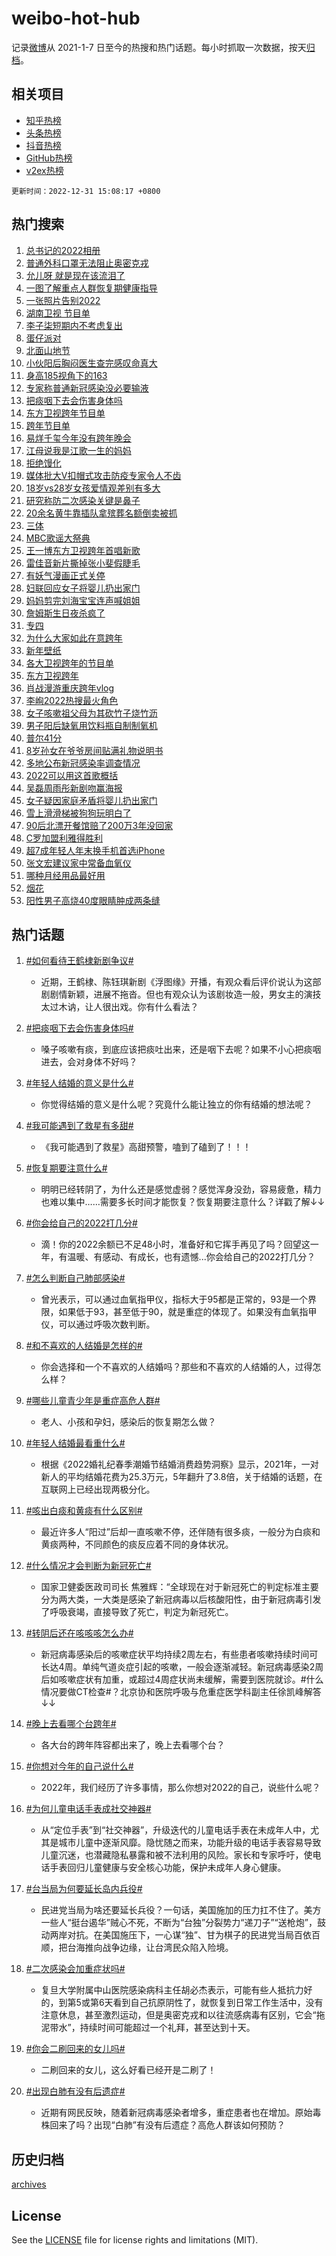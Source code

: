 # weibo-hot-hub

记录[微博](https://www.weibo.com)从 2021-1-7 日至今的热搜和热门话题。每小时抓取一次数据，按天[归档](archives)。

## 相关项目

- [知乎热榜](https://github.com/lonnyzhang423/zhihu-hot-hub)
- [头条热榜](https://github.com/lonnyzhang423/toutiao-hot-hub)
- [抖音热榜](https://github.com/lonnyzhang423/douyin-hot-hub)
- [GitHub热榜](https://github.com/lonnyzhang423/github-hot-hub)
- [v2ex热榜](https://github.com/lonnyzhang423/v2ex-hot-hub)


`更新时间：2022-12-31 15:08:17 +0800`

## 热门搜索

1. [总书记的2022相册](https://m.weibo.cn/search?containerid=100103type%3D1%26t%3D10%26q%3D%23%E6%80%BB%E4%B9%A6%E8%AE%B0%E7%9A%842022%E7%9B%B8%E5%86%8C%23&stream_entry_id=51&isnewpage=1&extparam=seat%3D1%26pos%3D0%26cate%3D10103%26filter_type%3Drealtimehot%26dgr%3D0%26c_type%3D51%26display_time%3D1672470496%26pre_seqid%3D167247049621302407304&luicode=10000011&lfid=106003type%253D25%2526t%253D3%2526disable_hot%253D1%2526filter_type%253Drealtimehot)
1. [普通外科口罩无法阻止奥密克戎](https://m.weibo.cn/search?containerid=100103type%3D1%26t%3D10%26q%3D%23%E6%99%AE%E9%80%9A%E5%A4%96%E7%A7%91%E5%8F%A3%E7%BD%A9%E6%97%A0%E6%B3%95%E9%98%BB%E6%AD%A2%E5%A5%A5%E5%AF%86%E5%85%8B%E6%88%8E%23&stream_entry_id=31&isnewpage=1&extparam=seat%3D1%26lcate%3D5001%26pos%3D0%26cate%3D5001%26dgr%3D0%26flag%3D2%26q%3D%2523%25E6%2599%25AE%25E9%2580%259A%25E5%25A4%2596%25E7%25A7%2591%25E5%258F%25A3%25E7%25BD%25A9%25E6%2597%25A0%25E6%25B3%2595%25E9%2598%25BB%25E6%25AD%25A2%25E5%25A5%25A5%25E5%25AF%2586%25E5%2585%258B%25E6%2588%258E%2523%26stream_entry_id%3D31%26filter_type%3Drealtimehot%26band_rank%3D1%26realpos%3D1%26c_type%3D31%26display_time%3D1672470496%26pre_seqid%3D167247049621302407304&luicode=10000011&lfid=106003type%253D25%2526t%253D3%2526disable_hot%253D1%2526filter_type%253Drealtimehot)
1. [允儿呀 就是现在该流泪了](https://m.weibo.cn/search?containerid=100103type%3D1%26t%3D10%26q%3D%E5%85%81%E5%84%BF%E5%91%80+%E5%B0%B1%E6%98%AF%E7%8E%B0%E5%9C%A8%E8%AF%A5%E6%B5%81%E6%B3%AA%E4%BA%86&stream_entry_id=31&isnewpage=1&extparam=seat%3D1%26lcate%3D5001%26pos%3D1%26cate%3D5001%26dgr%3D0%26flag%3D2%26q%3D%25E5%2585%2581%25E5%2584%25BF%25E5%2591%2580%2520%25E5%25B0%25B1%25E6%2598%25AF%25E7%258E%25B0%25E5%259C%25A8%25E8%25AF%25A5%25E6%25B5%2581%25E6%25B3%25AA%25E4%25BA%2586%26stream_entry_id%3D31%26filter_type%3Drealtimehot%26band_rank%3D2%26realpos%3D2%26c_type%3D31%26display_time%3D1672470496%26pre_seqid%3D167247049621302407304&luicode=10000011&lfid=106003type%253D25%2526t%253D3%2526disable_hot%253D1%2526filter_type%253Drealtimehot)
1. [一图了解重点人群恢复期健康指导](https://m.weibo.cn/search?containerid=100103type%3D1%26t%3D10%26q%3D%23%E4%B8%80%E5%9B%BE%E4%BA%86%E8%A7%A3%E9%87%8D%E7%82%B9%E4%BA%BA%E7%BE%A4%E6%81%A2%E5%A4%8D%E6%9C%9F%E5%81%A5%E5%BA%B7%E6%8C%87%E5%AF%BC%23&stream_entry_id=31&isnewpage=1&extparam=seat%3D1%26lcate%3D5001%26pos%3D2%26cate%3D5001%26dgr%3D0%26flag%3D0%26q%3D%2523%25E4%25B8%2580%25E5%259B%25BE%25E4%25BA%2586%25E8%25A7%25A3%25E9%2587%258D%25E7%2582%25B9%25E4%25BA%25BA%25E7%25BE%25A4%25E6%2581%25A2%25E5%25A4%258D%25E6%259C%259F%25E5%2581%25A5%25E5%25BA%25B7%25E6%258C%2587%25E5%25AF%25BC%2523%26stream_entry_id%3D31%26filter_type%3Drealtimehot%26band_rank%3D3%26realpos%3D3%26c_type%3D31%26display_time%3D1672470496%26pre_seqid%3D167247049621302407304&luicode=10000011&lfid=106003type%253D25%2526t%253D3%2526disable_hot%253D1%2526filter_type%253Drealtimehot)
1. [一张照片告别2022](https://m.weibo.cn/search?containerid=100103type%3D1%26t%3D10%26q%3D%23%E4%B8%80%E5%BC%A0%E7%85%A7%E7%89%87%E5%91%8A%E5%88%AB2022%23&stream_entry_id=31&isnewpage=1&extparam=seat%3D1%26lcate%3D5001%26pos%3D3%26cate%3D5001%26dgr%3D0%26adid%3D176497%26topic_ad%3D1%26q%3D%2523%25E4%25B8%2580%25E5%25BC%25A0%25E7%2585%25A7%25E7%2589%2587%25E5%2591%258A%25E5%2588%25AB2022%2523%26stream_entry_id%3D31%26filter_type%3Drealtimehot%26band_rank%3D4%26c_type%3D31%26display_time%3D1672470496%26pre_seqid%3D167247049621302407304&luicode=10000011&lfid=106003type%253D25%2526t%253D3%2526disable_hot%253D1%2526filter_type%253Drealtimehot)
1. [湖南卫视 节目单](https://m.weibo.cn/search?containerid=100103type%3D1%26t%3D10%26q%3D%E6%B9%96%E5%8D%97%E5%8D%AB%E8%A7%86+%E8%8A%82%E7%9B%AE%E5%8D%95&stream_entry_id=31&isnewpage=1&extparam=seat%3D1%26lcate%3D5001%26pos%3D4%26cate%3D5001%26dgr%3D0%26flag%3D1%26q%3D%25E6%25B9%2596%25E5%258D%2597%25E5%258D%25AB%25E8%25A7%2586%2520%25E8%258A%2582%25E7%259B%25AE%25E5%258D%2595%26stream_entry_id%3D31%26filter_type%3Drealtimehot%26band_rank%3D4%26realpos%3D4%26c_type%3D31%26display_time%3D1672470496%26pre_seqid%3D167247049621302407304&luicode=10000011&lfid=106003type%253D25%2526t%253D3%2526disable_hot%253D1%2526filter_type%253Drealtimehot)
1. [李子柒短期内不考虑复出](https://m.weibo.cn/search?containerid=100103type%3D1%26t%3D10%26q%3D%23%E6%9D%8E%E5%AD%90%E6%9F%92%E7%9F%AD%E6%9C%9F%E5%86%85%E4%B8%8D%E8%80%83%E8%99%91%E5%A4%8D%E5%87%BA%23&stream_entry_id=31&isnewpage=1&extparam=seat%3D1%26lcate%3D5001%26pos%3D5%26cate%3D5001%26dgr%3D0%26flag%3D2%26q%3D%2523%25E6%259D%258E%25E5%25AD%2590%25E6%259F%2592%25E7%259F%25AD%25E6%259C%259F%25E5%2586%2585%25E4%25B8%258D%25E8%2580%2583%25E8%2599%2591%25E5%25A4%258D%25E5%2587%25BA%2523%26stream_entry_id%3D31%26filter_type%3Drealtimehot%26band_rank%3D5%26realpos%3D5%26c_type%3D31%26display_time%3D1672470496%26pre_seqid%3D167247049621302407304&luicode=10000011&lfid=106003type%253D25%2526t%253D3%2526disable_hot%253D1%2526filter_type%253Drealtimehot)
1. [蛋仔派对](https://m.weibo.cn/search?containerid=100103type%3D1%26t%3D10%26q%3D%23%E8%9B%8B%E4%BB%94%E6%B4%BE%E5%AF%B9%23&stream_entry_id=31&isnewpage=1&extparam=seat%3D1%26lcate%3D5001%26pos%3D6%26cate%3D5001%26dgr%3D0%26flag%3D1%26q%3D%2523%25E8%259B%258B%25E4%25BB%2594%25E6%25B4%25BE%25E5%25AF%25B9%2523%26stream_entry_id%3D31%26filter_type%3Drealtimehot%26band_rank%3D6%26realpos%3D6%26c_type%3D31%26display_time%3D1672470496%26pre_seqid%3D167247049621302407304&luicode=10000011&lfid=106003type%253D25%2526t%253D3%2526disable_hot%253D1%2526filter_type%253Drealtimehot)
1. [北面山地节](https://m.weibo.cn/search?containerid=100103type%3D1%26t%3D10%26q%3D%23%E5%8C%97%E9%9D%A2%E5%B1%B1%E5%9C%B0%E8%8A%82%23&stream_entry_id=31&isnewpage=1&extparam=seat%3D1%26lcate%3D5001%26pos%3D7%26cate%3D5001%26dgr%3D0%26adid%3D176533%26topic_ad%3D1%26q%3D%2523%25E5%258C%2597%25E9%259D%25A2%25E5%25B1%25B1%25E5%259C%25B0%25E8%258A%2582%2523%26stream_entry_id%3D31%26filter_type%3Drealtimehot%26band_rank%3D7%26c_type%3D31%26display_time%3D1672470496%26pre_seqid%3D167247049621302407304&luicode=10000011&lfid=106003type%253D25%2526t%253D3%2526disable_hot%253D1%2526filter_type%253Drealtimehot)
1. [小伙阳后胸闷医生查完感叹命真大](https://m.weibo.cn/search?containerid=100103type%3D1%26t%3D10%26q%3D%23%E5%B0%8F%E4%BC%99%E9%98%B3%E5%90%8E%E8%83%B8%E9%97%B7%E5%8C%BB%E7%94%9F%E6%9F%A5%E5%AE%8C%E6%84%9F%E5%8F%B9%E5%91%BD%E7%9C%9F%E5%A4%A7%23&stream_entry_id=31&isnewpage=1&extparam=seat%3D1%26lcate%3D5001%26pos%3D8%26cate%3D5001%26dgr%3D0%26flag%3D0%26q%3D%2523%25E5%25B0%258F%25E4%25BC%2599%25E9%2598%25B3%25E5%2590%258E%25E8%2583%25B8%25E9%2597%25B7%25E5%258C%25BB%25E7%2594%259F%25E6%259F%25A5%25E5%25AE%258C%25E6%2584%259F%25E5%258F%25B9%25E5%2591%25BD%25E7%259C%259F%25E5%25A4%25A7%2523%26stream_entry_id%3D31%26filter_type%3Drealtimehot%26band_rank%3D7%26realpos%3D7%26c_type%3D31%26display_time%3D1672470496%26pre_seqid%3D167247049621302407304&luicode=10000011&lfid=106003type%253D25%2526t%253D3%2526disable_hot%253D1%2526filter_type%253Drealtimehot)
1. [身高185视角下的163](https://m.weibo.cn/search?containerid=100103type%3D1%26t%3D10%26q%3D%23%E8%BA%AB%E9%AB%98185%E8%A7%86%E8%A7%92%E4%B8%8B%E7%9A%84163%23&stream_entry_id=31&isnewpage=1&extparam=seat%3D1%26lcate%3D5001%26pos%3D9%26cate%3D5001%26dgr%3D0%26flag%3D0%26q%3D%2523%25E8%25BA%25AB%25E9%25AB%2598185%25E8%25A7%2586%25E8%25A7%2592%25E4%25B8%258B%25E7%259A%2584163%2523%26stream_entry_id%3D31%26filter_type%3Drealtimehot%26band_rank%3D8%26realpos%3D8%26c_type%3D31%26display_time%3D1672470496%26pre_seqid%3D167247049621302407304&luicode=10000011&lfid=106003type%253D25%2526t%253D3%2526disable_hot%253D1%2526filter_type%253Drealtimehot)
1. [专家称普通新冠感染没必要输液](https://m.weibo.cn/search?containerid=100103type%3D1%26t%3D10%26q%3D%23%E4%B8%93%E5%AE%B6%E7%A7%B0%E6%99%AE%E9%80%9A%E6%96%B0%E5%86%A0%E6%84%9F%E6%9F%93%E6%B2%A1%E5%BF%85%E8%A6%81%E8%BE%93%E6%B6%B2%23&stream_entry_id=31&isnewpage=1&extparam=seat%3D1%26lcate%3D5001%26pos%3D10%26cate%3D5001%26dgr%3D0%26flag%3D1%26q%3D%2523%25E4%25B8%2593%25E5%25AE%25B6%25E7%25A7%25B0%25E6%2599%25AE%25E9%2580%259A%25E6%2596%25B0%25E5%2586%25A0%25E6%2584%259F%25E6%259F%2593%25E6%25B2%25A1%25E5%25BF%2585%25E8%25A6%2581%25E8%25BE%2593%25E6%25B6%25B2%2523%26stream_entry_id%3D31%26filter_type%3Drealtimehot%26band_rank%3D9%26realpos%3D9%26c_type%3D31%26display_time%3D1672470496%26pre_seqid%3D167247049621302407304&luicode=10000011&lfid=106003type%253D25%2526t%253D3%2526disable_hot%253D1%2526filter_type%253Drealtimehot)
1. [把痰咽下去会伤害身体吗](https://m.weibo.cn/search?containerid=100103type%3D1%26t%3D10%26q%3D%23%E6%8A%8A%E7%97%B0%E5%92%BD%E4%B8%8B%E5%8E%BB%E4%BC%9A%E4%BC%A4%E5%AE%B3%E8%BA%AB%E4%BD%93%E5%90%97%23&stream_entry_id=31&isnewpage=1&extparam=seat%3D1%26lcate%3D5001%26pos%3D11%26cate%3D5001%26dgr%3D0%26flag%3D2%26q%3D%2523%25E6%258A%258A%25E7%2597%25B0%25E5%2592%25BD%25E4%25B8%258B%25E5%258E%25BB%25E4%25BC%259A%25E4%25BC%25A4%25E5%25AE%25B3%25E8%25BA%25AB%25E4%25BD%2593%25E5%2590%2597%2523%26stream_entry_id%3D31%26filter_type%3Drealtimehot%26band_rank%3D10%26realpos%3D10%26c_type%3D31%26display_time%3D1672470496%26pre_seqid%3D167247049621302407304&luicode=10000011&lfid=106003type%253D25%2526t%253D3%2526disable_hot%253D1%2526filter_type%253Drealtimehot)
1. [东方卫视跨年节目单](https://m.weibo.cn/search?containerid=100103type%3D1%26t%3D10%26q%3D%23%E4%B8%9C%E6%96%B9%E5%8D%AB%E8%A7%86%E8%B7%A8%E5%B9%B4%E8%8A%82%E7%9B%AE%E5%8D%95%23&stream_entry_id=31&isnewpage=1&extparam=seat%3D1%26lcate%3D5001%26pos%3D12%26cate%3D5001%26dgr%3D0%26flag%3D1%26q%3D%2523%25E4%25B8%259C%25E6%2596%25B9%25E5%258D%25AB%25E8%25A7%2586%25E8%25B7%25A8%25E5%25B9%25B4%25E8%258A%2582%25E7%259B%25AE%25E5%258D%2595%2523%26stream_entry_id%3D31%26filter_type%3Drealtimehot%26band_rank%3D11%26realpos%3D11%26c_type%3D31%26display_time%3D1672470496%26pre_seqid%3D167247049621302407304&luicode=10000011&lfid=106003type%253D25%2526t%253D3%2526disable_hot%253D1%2526filter_type%253Drealtimehot)
1. [跨年节目单](https://m.weibo.cn/search?containerid=100103type%3D1%26t%3D10%26q%3D%E8%B7%A8%E5%B9%B4%E8%8A%82%E7%9B%AE%E5%8D%95&stream_entry_id=31&isnewpage=1&extparam=seat%3D1%26lcate%3D5001%26pos%3D13%26cate%3D5001%26dgr%3D0%26flag%3D0%26q%3D%25E8%25B7%25A8%25E5%25B9%25B4%25E8%258A%2582%25E7%259B%25AE%25E5%258D%2595%26stream_entry_id%3D31%26filter_type%3Drealtimehot%26band_rank%3D12%26realpos%3D12%26c_type%3D31%26display_time%3D1672470496%26pre_seqid%3D167247049621302407304&luicode=10000011&lfid=106003type%253D25%2526t%253D3%2526disable_hot%253D1%2526filter_type%253Drealtimehot)
1. [易烊千玺今年没有跨年晚会](https://m.weibo.cn/search?containerid=100103type%3D1%26t%3D10%26q%3D%23%E6%98%93%E7%83%8A%E5%8D%83%E7%8E%BA%E4%BB%8A%E5%B9%B4%E6%B2%A1%E6%9C%89%E8%B7%A8%E5%B9%B4%E6%99%9A%E4%BC%9A%23&stream_entry_id=31&isnewpage=1&extparam=seat%3D1%26lcate%3D5001%26pos%3D14%26cate%3D5001%26dgr%3D0%26flag%3D0%26q%3D%2523%25E6%2598%2593%25E7%2583%258A%25E5%258D%2583%25E7%258E%25BA%25E4%25BB%258A%25E5%25B9%25B4%25E6%25B2%25A1%25E6%259C%2589%25E8%25B7%25A8%25E5%25B9%25B4%25E6%2599%259A%25E4%25BC%259A%2523%26stream_entry_id%3D31%26filter_type%3Drealtimehot%26band_rank%3D13%26realpos%3D13%26c_type%3D31%26display_time%3D1672470496%26pre_seqid%3D167247049621302407304&luicode=10000011&lfid=106003type%253D25%2526t%253D3%2526disable_hot%253D1%2526filter_type%253Drealtimehot)
1. [江母说我是江歌一生的妈妈](https://m.weibo.cn/search?containerid=100103type%3D1%26t%3D10%26q%3D%23%E6%B1%9F%E6%AF%8D%E8%AF%B4%E6%88%91%E6%98%AF%E6%B1%9F%E6%AD%8C%E4%B8%80%E7%94%9F%E7%9A%84%E5%A6%88%E5%A6%88%23&stream_entry_id=31&isnewpage=1&extparam=seat%3D1%26lcate%3D5001%26pos%3D15%26cate%3D5001%26dgr%3D0%26flag%3D0%26q%3D%2523%25E6%25B1%259F%25E6%25AF%258D%25E8%25AF%25B4%25E6%2588%2591%25E6%2598%25AF%25E6%25B1%259F%25E6%25AD%258C%25E4%25B8%2580%25E7%2594%259F%25E7%259A%2584%25E5%25A6%2588%25E5%25A6%2588%2523%26stream_entry_id%3D31%26filter_type%3Drealtimehot%26band_rank%3D14%26realpos%3D14%26c_type%3D31%26display_time%3D1672470496%26pre_seqid%3D167247049621302407304&luicode=10000011&lfid=106003type%253D25%2526t%253D3%2526disable_hot%253D1%2526filter_type%253Drealtimehot)
1. [拒绝馒化](https://m.weibo.cn/search?containerid=100103type%3D1%26t%3D10%26q%3D%23%E6%8B%92%E7%BB%9D%E9%A6%92%E5%8C%96%23&stream_entry_id=31&isnewpage=1&extparam=seat%3D1%26lcate%3D5001%26pos%3D16%26cate%3D5001%26dgr%3D0%26flag%3D0%26q%3D%2523%25E6%258B%2592%25E7%25BB%259D%25E9%25A6%2592%25E5%258C%2596%2523%26stream_entry_id%3D31%26filter_type%3Drealtimehot%26band_rank%3D15%26realpos%3D15%26c_type%3D31%26display_time%3D1672470496%26pre_seqid%3D167247049621302407304&luicode=10000011&lfid=106003type%253D25%2526t%253D3%2526disable_hot%253D1%2526filter_type%253Drealtimehot)
1. [媒体批大V扣帽式攻击防疫专家令人不齿](https://m.weibo.cn/search?containerid=100103type%3D1%26t%3D10%26q%3D%23%E5%AA%92%E4%BD%93%E6%89%B9%E5%A4%A7V%E6%89%A3%E5%B8%BD%E5%BC%8F%E6%94%BB%E5%87%BB%E9%98%B2%E7%96%AB%E4%B8%93%E5%AE%B6%E4%BB%A4%E4%BA%BA%E4%B8%8D%E9%BD%BF%23&stream_entry_id=31&isnewpage=1&extparam=seat%3D1%26lcate%3D5001%26pos%3D17%26cate%3D5001%26dgr%3D0%26flag%3D0%26q%3D%2523%25E5%25AA%2592%25E4%25BD%2593%25E6%2589%25B9%25E5%25A4%25A7V%25E6%2589%25A3%25E5%25B8%25BD%25E5%25BC%258F%25E6%2594%25BB%25E5%2587%25BB%25E9%2598%25B2%25E7%2596%25AB%25E4%25B8%2593%25E5%25AE%25B6%25E4%25BB%25A4%25E4%25BA%25BA%25E4%25B8%258D%25E9%25BD%25BF%2523%26stream_entry_id%3D31%26filter_type%3Drealtimehot%26band_rank%3D16%26realpos%3D16%26c_type%3D31%26display_time%3D1672470496%26pre_seqid%3D167247049621302407304&luicode=10000011&lfid=106003type%253D25%2526t%253D3%2526disable_hot%253D1%2526filter_type%253Drealtimehot)
1. [18岁vs28岁女孩爱情观差别有多大](https://m.weibo.cn/search?containerid=100103type%3D1%26t%3D10%26q%3D%2318%E5%B2%81vs28%E5%B2%81%E5%A5%B3%E5%AD%A9%E7%88%B1%E6%83%85%E8%A7%82%E5%B7%AE%E5%88%AB%E6%9C%89%E5%A4%9A%E5%A4%A7%23&stream_entry_id=31&isnewpage=1&extparam=seat%3D1%26lcate%3D5001%26pos%3D18%26cate%3D5001%26dgr%3D0%26flag%3D0%26q%3D%252318%25E5%25B2%2581vs28%25E5%25B2%2581%25E5%25A5%25B3%25E5%25AD%25A9%25E7%2588%25B1%25E6%2583%2585%25E8%25A7%2582%25E5%25B7%25AE%25E5%2588%25AB%25E6%259C%2589%25E5%25A4%259A%25E5%25A4%25A7%2523%26stream_entry_id%3D31%26filter_type%3Drealtimehot%26band_rank%3D17%26realpos%3D17%26c_type%3D31%26display_time%3D1672470496%26pre_seqid%3D167247049621302407304&luicode=10000011&lfid=106003type%253D25%2526t%253D3%2526disable_hot%253D1%2526filter_type%253Drealtimehot)
1. [研究称防二次感染关键是鼻子](https://m.weibo.cn/search?containerid=100103type%3D1%26t%3D10%26q%3D%23%E7%A0%94%E7%A9%B6%E7%A7%B0%E9%98%B2%E4%BA%8C%E6%AC%A1%E6%84%9F%E6%9F%93%E5%85%B3%E9%94%AE%E6%98%AF%E9%BC%BB%E5%AD%90%23&stream_entry_id=31&isnewpage=1&extparam=seat%3D1%26lcate%3D5001%26pos%3D19%26cate%3D5001%26dgr%3D0%26flag%3D0%26q%3D%2523%25E7%25A0%2594%25E7%25A9%25B6%25E7%25A7%25B0%25E9%2598%25B2%25E4%25BA%258C%25E6%25AC%25A1%25E6%2584%259F%25E6%259F%2593%25E5%2585%25B3%25E9%2594%25AE%25E6%2598%25AF%25E9%25BC%25BB%25E5%25AD%2590%2523%26stream_entry_id%3D31%26filter_type%3Drealtimehot%26band_rank%3D18%26realpos%3D18%26c_type%3D31%26display_time%3D1672470496%26pre_seqid%3D167247049621302407304&luicode=10000011&lfid=106003type%253D25%2526t%253D3%2526disable_hot%253D1%2526filter_type%253Drealtimehot)
1. [20余名黄牛靠插队拿殡葬名额倒卖被抓](https://m.weibo.cn/search?containerid=100103type%3D1%26t%3D10%26q%3D%2320%E4%BD%99%E5%90%8D%E9%BB%84%E7%89%9B%E9%9D%A0%E6%8F%92%E9%98%9F%E6%8B%BF%E6%AE%A1%E8%91%AC%E5%90%8D%E9%A2%9D%E5%80%92%E5%8D%96%E8%A2%AB%E6%8A%93%23&stream_entry_id=31&isnewpage=1&extparam=seat%3D1%26lcate%3D5001%26pos%3D20%26cate%3D5001%26dgr%3D0%26flag%3D0%26q%3D%252320%25E4%25BD%2599%25E5%2590%258D%25E9%25BB%2584%25E7%2589%259B%25E9%259D%25A0%25E6%258F%2592%25E9%2598%259F%25E6%258B%25BF%25E6%25AE%25A1%25E8%2591%25AC%25E5%2590%258D%25E9%25A2%259D%25E5%2580%2592%25E5%258D%2596%25E8%25A2%25AB%25E6%258A%2593%2523%26stream_entry_id%3D31%26filter_type%3Drealtimehot%26band_rank%3D19%26realpos%3D19%26c_type%3D31%26display_time%3D1672470496%26pre_seqid%3D167247049621302407304&luicode=10000011&lfid=106003type%253D25%2526t%253D3%2526disable_hot%253D1%2526filter_type%253Drealtimehot)
1. [三体](https://m.weibo.cn/search?containerid=100103type%3D1%26t%3D10%26q%3D%E4%B8%89%E4%BD%93&stream_entry_id=31&isnewpage=1&extparam=seat%3D1%26lcate%3D5001%26pos%3D21%26cate%3D5001%26dgr%3D0%26flag%3D1%26q%3D%25E4%25B8%2589%25E4%25BD%2593%26stream_entry_id%3D31%26filter_type%3Drealtimehot%26band_rank%3D20%26realpos%3D20%26c_type%3D31%26display_time%3D1672470496%26pre_seqid%3D167247049621302407304&luicode=10000011&lfid=106003type%253D25%2526t%253D3%2526disable_hot%253D1%2526filter_type%253Drealtimehot)
1. [MBC歌谣大祭典](https://m.weibo.cn/search?containerid=100103type%3D1%26t%3D10%26q%3DMBC%E6%AD%8C%E8%B0%A3%E5%A4%A7%E7%A5%AD%E5%85%B8&stream_entry_id=31&isnewpage=1&extparam=seat%3D1%26lcate%3D5001%26pos%3D22%26cate%3D5001%26dgr%3D0%26flag%3D1%26q%3DMBC%25E6%25AD%258C%25E8%25B0%25A3%25E5%25A4%25A7%25E7%25A5%25AD%25E5%2585%25B8%26stream_entry_id%3D31%26filter_type%3Drealtimehot%26band_rank%3D21%26realpos%3D21%26c_type%3D31%26display_time%3D1672470496%26pre_seqid%3D167247049621302407304&luicode=10000011&lfid=106003type%253D25%2526t%253D3%2526disable_hot%253D1%2526filter_type%253Drealtimehot)
1. [王一博东方卫视跨年首唱新歌](https://m.weibo.cn/search?containerid=100103type%3D1%26t%3D10%26q%3D%23%E7%8E%8B%E4%B8%80%E5%8D%9A%E4%B8%9C%E6%96%B9%E5%8D%AB%E8%A7%86%E8%B7%A8%E5%B9%B4%E9%A6%96%E5%94%B1%E6%96%B0%E6%AD%8C%23&stream_entry_id=31&isnewpage=1&extparam=seat%3D1%26lcate%3D5001%26pos%3D23%26cate%3D5001%26dgr%3D0%26flag%3D1%26q%3D%2523%25E7%258E%258B%25E4%25B8%2580%25E5%258D%259A%25E4%25B8%259C%25E6%2596%25B9%25E5%258D%25AB%25E8%25A7%2586%25E8%25B7%25A8%25E5%25B9%25B4%25E9%25A6%2596%25E5%2594%25B1%25E6%2596%25B0%25E6%25AD%258C%2523%26stream_entry_id%3D31%26filter_type%3Drealtimehot%26band_rank%3D22%26realpos%3D22%26c_type%3D31%26display_time%3D1672470496%26pre_seqid%3D167247049621302407304&luicode=10000011&lfid=106003type%253D25%2526t%253D3%2526disable_hot%253D1%2526filter_type%253Drealtimehot)
1. [雷佳音新片撕掉张小斐假睫毛](https://m.weibo.cn/search?containerid=100103type%3D1%26t%3D10%26q%3D%23%E9%9B%B7%E4%BD%B3%E9%9F%B3%E6%96%B0%E7%89%87%E6%92%95%E6%8E%89%E5%BC%A0%E5%B0%8F%E6%96%90%E5%81%87%E7%9D%AB%E6%AF%9B%23&stream_entry_id=31&isnewpage=1&extparam=seat%3D1%26lcate%3D5001%26pos%3D24%26cate%3D5001%26dgr%3D0%26flag%3D1%26q%3D%2523%25E9%259B%25B7%25E4%25BD%25B3%25E9%259F%25B3%25E6%2596%25B0%25E7%2589%2587%25E6%2592%2595%25E6%258E%2589%25E5%25BC%25A0%25E5%25B0%258F%25E6%2596%2590%25E5%2581%2587%25E7%259D%25AB%25E6%25AF%259B%2523%26stream_entry_id%3D31%26filter_type%3Drealtimehot%26band_rank%3D23%26realpos%3D23%26c_type%3D31%26display_time%3D1672470496%26pre_seqid%3D167247049621302407304&luicode=10000011&lfid=106003type%253D25%2526t%253D3%2526disable_hot%253D1%2526filter_type%253Drealtimehot)
1. [有妖气漫画正式关停](https://m.weibo.cn/search?containerid=100103type%3D1%26t%3D10%26q%3D%23%E6%9C%89%E5%A6%96%E6%B0%94%E6%BC%AB%E7%94%BB%E6%AD%A3%E5%BC%8F%E5%85%B3%E5%81%9C%23&stream_entry_id=31&isnewpage=1&extparam=seat%3D1%26lcate%3D5001%26pos%3D25%26cate%3D5001%26dgr%3D0%26flag%3D0%26q%3D%2523%25E6%259C%2589%25E5%25A6%2596%25E6%25B0%2594%25E6%25BC%25AB%25E7%2594%25BB%25E6%25AD%25A3%25E5%25BC%258F%25E5%2585%25B3%25E5%2581%259C%2523%26stream_entry_id%3D31%26filter_type%3Drealtimehot%26band_rank%3D24%26realpos%3D24%26c_type%3D31%26display_time%3D1672470496%26pre_seqid%3D167247049621302407304&luicode=10000011&lfid=106003type%253D25%2526t%253D3%2526disable_hot%253D1%2526filter_type%253Drealtimehot)
1. [妇联回应女子将婴儿扔出家门](https://m.weibo.cn/search?containerid=100103type%3D1%26t%3D10%26q%3D%23%E5%A6%87%E8%81%94%E5%9B%9E%E5%BA%94%E5%A5%B3%E5%AD%90%E5%B0%86%E5%A9%B4%E5%84%BF%E6%89%94%E5%87%BA%E5%AE%B6%E9%97%A8%23&stream_entry_id=31&isnewpage=1&extparam=seat%3D1%26lcate%3D5001%26pos%3D26%26cate%3D5001%26dgr%3D0%26flag%3D1%26q%3D%2523%25E5%25A6%2587%25E8%2581%2594%25E5%259B%259E%25E5%25BA%2594%25E5%25A5%25B3%25E5%25AD%2590%25E5%25B0%2586%25E5%25A9%25B4%25E5%2584%25BF%25E6%2589%2594%25E5%2587%25BA%25E5%25AE%25B6%25E9%2597%25A8%2523%26stream_entry_id%3D31%26filter_type%3Drealtimehot%26band_rank%3D25%26realpos%3D25%26c_type%3D31%26display_time%3D1672470496%26pre_seqid%3D167247049621302407304&luicode=10000011&lfid=106003type%253D25%2526t%253D3%2526disable_hot%253D1%2526filter_type%253Drealtimehot)
1. [妈妈剪完刘海宝宝连声喊姐姐](https://m.weibo.cn/search?containerid=100103type%3D1%26t%3D10%26q%3D%23%E5%A6%88%E5%A6%88%E5%89%AA%E5%AE%8C%E5%88%98%E6%B5%B7%E5%AE%9D%E5%AE%9D%E8%BF%9E%E5%A3%B0%E5%96%8A%E5%A7%90%E5%A7%90%23&stream_entry_id=31&isnewpage=1&extparam=seat%3D1%26lcate%3D5001%26pos%3D27%26cate%3D5001%26dgr%3D0%26flag%3D1%26q%3D%2523%25E5%25A6%2588%25E5%25A6%2588%25E5%2589%25AA%25E5%25AE%258C%25E5%2588%2598%25E6%25B5%25B7%25E5%25AE%259D%25E5%25AE%259D%25E8%25BF%259E%25E5%25A3%25B0%25E5%2596%258A%25E5%25A7%2590%25E5%25A7%2590%2523%26stream_entry_id%3D31%26filter_type%3Drealtimehot%26band_rank%3D26%26realpos%3D26%26c_type%3D31%26display_time%3D1672470496%26pre_seqid%3D167247049621302407304&luicode=10000011&lfid=106003type%253D25%2526t%253D3%2526disable_hot%253D1%2526filter_type%253Drealtimehot)
1. [詹姆斯生日夜杀疯了](https://m.weibo.cn/search?containerid=100103type%3D1%26t%3D10%26q%3D%23%E8%A9%B9%E5%A7%86%E6%96%AF%E7%94%9F%E6%97%A5%E5%A4%9C%E6%9D%80%E7%96%AF%E4%BA%86%23&stream_entry_id=31&isnewpage=1&extparam=seat%3D1%26lcate%3D5001%26pos%3D28%26cate%3D5001%26dgr%3D0%26flag%3D0%26q%3D%2523%25E8%25A9%25B9%25E5%25A7%2586%25E6%2596%25AF%25E7%2594%259F%25E6%2597%25A5%25E5%25A4%259C%25E6%259D%2580%25E7%2596%25AF%25E4%25BA%2586%2523%26stream_entry_id%3D31%26filter_type%3Drealtimehot%26band_rank%3D27%26realpos%3D27%26c_type%3D31%26display_time%3D1672470496%26pre_seqid%3D167247049621302407304&luicode=10000011&lfid=106003type%253D25%2526t%253D3%2526disable_hot%253D1%2526filter_type%253Drealtimehot)
1. [专四](https://m.weibo.cn/search?containerid=100103type%3D1%26t%3D10%26q%3D%E4%B8%93%E5%9B%9B&stream_entry_id=31&isnewpage=1&extparam=seat%3D1%26lcate%3D5001%26pos%3D29%26cate%3D5001%26dgr%3D0%26flag%3D0%26q%3D%25E4%25B8%2593%25E5%259B%259B%26stream_entry_id%3D31%26filter_type%3Drealtimehot%26band_rank%3D28%26realpos%3D28%26c_type%3D31%26display_time%3D1672470496%26pre_seqid%3D167247049621302407304&luicode=10000011&lfid=106003type%253D25%2526t%253D3%2526disable_hot%253D1%2526filter_type%253Drealtimehot)
1. [为什么大家如此在意跨年](https://m.weibo.cn/search?containerid=100103type%3D1%26t%3D10%26q%3D%23%E4%B8%BA%E4%BB%80%E4%B9%88%E5%A4%A7%E5%AE%B6%E5%A6%82%E6%AD%A4%E5%9C%A8%E6%84%8F%E8%B7%A8%E5%B9%B4%23&stream_entry_id=31&isnewpage=1&extparam=seat%3D1%26lcate%3D5001%26pos%3D30%26cate%3D5001%26dgr%3D0%26flag%3D1%26q%3D%2523%25E4%25B8%25BA%25E4%25BB%2580%25E4%25B9%2588%25E5%25A4%25A7%25E5%25AE%25B6%25E5%25A6%2582%25E6%25AD%25A4%25E5%259C%25A8%25E6%2584%258F%25E8%25B7%25A8%25E5%25B9%25B4%2523%26stream_entry_id%3D31%26filter_type%3Drealtimehot%26band_rank%3D29%26realpos%3D29%26c_type%3D31%26display_time%3D1672470496%26pre_seqid%3D167247049621302407304&luicode=10000011&lfid=106003type%253D25%2526t%253D3%2526disable_hot%253D1%2526filter_type%253Drealtimehot)
1. [新年壁纸](https://m.weibo.cn/search?containerid=100103type%3D1%26t%3D10%26q%3D%E6%96%B0%E5%B9%B4%E5%A3%81%E7%BA%B8&stream_entry_id=31&isnewpage=1&extparam=seat%3D1%26lcate%3D5001%26pos%3D31%26cate%3D5001%26dgr%3D0%26flag%3D1%26q%3D%25E6%2596%25B0%25E5%25B9%25B4%25E5%25A3%2581%25E7%25BA%25B8%26stream_entry_id%3D31%26filter_type%3Drealtimehot%26band_rank%3D30%26realpos%3D30%26c_type%3D31%26display_time%3D1672470496%26pre_seqid%3D167247049621302407304&luicode=10000011&lfid=106003type%253D25%2526t%253D3%2526disable_hot%253D1%2526filter_type%253Drealtimehot)
1. [各大卫视跨年的节目单](https://m.weibo.cn/search?containerid=100103type%3D1%26t%3D10%26q%3D%23%E5%90%84%E5%A4%A7%E5%8D%AB%E8%A7%86%E8%B7%A8%E5%B9%B4%E7%9A%84%E8%8A%82%E7%9B%AE%E5%8D%95%23&stream_entry_id=31&isnewpage=1&extparam=seat%3D1%26lcate%3D5001%26pos%3D32%26cate%3D5001%26dgr%3D0%26flag%3D0%26q%3D%2523%25E5%2590%2584%25E5%25A4%25A7%25E5%258D%25AB%25E8%25A7%2586%25E8%25B7%25A8%25E5%25B9%25B4%25E7%259A%2584%25E8%258A%2582%25E7%259B%25AE%25E5%258D%2595%2523%26stream_entry_id%3D31%26filter_type%3Drealtimehot%26band_rank%3D31%26realpos%3D31%26c_type%3D31%26display_time%3D1672470496%26pre_seqid%3D167247049621302407304&luicode=10000011&lfid=106003type%253D25%2526t%253D3%2526disable_hot%253D1%2526filter_type%253Drealtimehot)
1. [东方卫视跨年](https://m.weibo.cn/search?containerid=100103type%3D1%26t%3D10%26q%3D%E4%B8%9C%E6%96%B9%E5%8D%AB%E8%A7%86%E8%B7%A8%E5%B9%B4&stream_entry_id=31&isnewpage=1&extparam=seat%3D1%26lcate%3D5001%26pos%3D33%26cate%3D5001%26dgr%3D0%26flag%3D0%26q%3D%25E4%25B8%259C%25E6%2596%25B9%25E5%258D%25AB%25E8%25A7%2586%25E8%25B7%25A8%25E5%25B9%25B4%26stream_entry_id%3D31%26filter_type%3Drealtimehot%26band_rank%3D32%26realpos%3D32%26c_type%3D31%26display_time%3D1672470496%26pre_seqid%3D167247049621302407304&luicode=10000011&lfid=106003type%253D25%2526t%253D3%2526disable_hot%253D1%2526filter_type%253Drealtimehot)
1. [肖战漫游重庆跨年vlog](https://m.weibo.cn/search?containerid=100103type%3D1%26t%3D10%26q%3D%23%E8%82%96%E6%88%98%E6%BC%AB%E6%B8%B8%E9%87%8D%E5%BA%86%E8%B7%A8%E5%B9%B4vlog%23&stream_entry_id=31&isnewpage=1&extparam=seat%3D1%26lcate%3D5001%26pos%3D34%26cate%3D5001%26dgr%3D0%26flag%3D1%26q%3D%2523%25E8%2582%2596%25E6%2588%2598%25E6%25BC%25AB%25E6%25B8%25B8%25E9%2587%258D%25E5%25BA%2586%25E8%25B7%25A8%25E5%25B9%25B4vlog%2523%26stream_entry_id%3D31%26filter_type%3Drealtimehot%26band_rank%3D33%26realpos%3D33%26c_type%3D31%26display_time%3D1672470496%26pre_seqid%3D167247049621302407304&luicode=10000011&lfid=106003type%253D25%2526t%253D3%2526disable_hot%253D1%2526filter_type%253Drealtimehot)
1. [李峋2022热搜最火角色](https://m.weibo.cn/search?containerid=100103type%3D1%26t%3D10%26q%3D%23%E6%9D%8E%E5%B3%8B2022%E7%83%AD%E6%90%9C%E6%9C%80%E7%81%AB%E8%A7%92%E8%89%B2%23&stream_entry_id=31&isnewpage=1&extparam=seat%3D1%26lcate%3D5001%26pos%3D35%26cate%3D5001%26dgr%3D0%26flag%3D1%26q%3D%2523%25E6%259D%258E%25E5%25B3%258B2022%25E7%2583%25AD%25E6%2590%259C%25E6%259C%2580%25E7%2581%25AB%25E8%25A7%2592%25E8%2589%25B2%2523%26stream_entry_id%3D31%26filter_type%3Drealtimehot%26band_rank%3D34%26realpos%3D34%26c_type%3D31%26display_time%3D1672470496%26pre_seqid%3D167247049621302407304&luicode=10000011&lfid=106003type%253D25%2526t%253D3%2526disable_hot%253D1%2526filter_type%253Drealtimehot)
1. [女子咳嗽祖父母为其砍竹子烧竹沥](https://m.weibo.cn/search?containerid=100103type%3D1%26t%3D10%26q%3D%23%E5%A5%B3%E5%AD%90%E5%92%B3%E5%97%BD%E7%A5%96%E7%88%B6%E6%AF%8D%E4%B8%BA%E5%85%B6%E7%A0%8D%E7%AB%B9%E5%AD%90%E7%83%A7%E7%AB%B9%E6%B2%A5%23&stream_entry_id=31&isnewpage=1&extparam=seat%3D1%26lcate%3D5001%26pos%3D36%26cate%3D5001%26dgr%3D0%26flag%3D0%26q%3D%2523%25E5%25A5%25B3%25E5%25AD%2590%25E5%2592%25B3%25E5%2597%25BD%25E7%25A5%2596%25E7%2588%25B6%25E6%25AF%258D%25E4%25B8%25BA%25E5%2585%25B6%25E7%25A0%258D%25E7%25AB%25B9%25E5%25AD%2590%25E7%2583%25A7%25E7%25AB%25B9%25E6%25B2%25A5%2523%26stream_entry_id%3D31%26filter_type%3Drealtimehot%26band_rank%3D35%26realpos%3D35%26c_type%3D31%26display_time%3D1672470496%26pre_seqid%3D167247049621302407304&luicode=10000011&lfid=106003type%253D25%2526t%253D3%2526disable_hot%253D1%2526filter_type%253Drealtimehot)
1. [男子阳后缺氧用饮料瓶自制制氧机](https://m.weibo.cn/search?containerid=100103type%3D1%26t%3D10%26q%3D%23%E7%94%B7%E5%AD%90%E9%98%B3%E5%90%8E%E7%BC%BA%E6%B0%A7%E7%94%A8%E9%A5%AE%E6%96%99%E7%93%B6%E8%87%AA%E5%88%B6%E5%88%B6%E6%B0%A7%E6%9C%BA%23&stream_entry_id=31&isnewpage=1&extparam=seat%3D1%26lcate%3D5001%26pos%3D37%26cate%3D5001%26dgr%3D0%26flag%3D0%26q%3D%2523%25E7%2594%25B7%25E5%25AD%2590%25E9%2598%25B3%25E5%2590%258E%25E7%25BC%25BA%25E6%25B0%25A7%25E7%2594%25A8%25E9%25A5%25AE%25E6%2596%2599%25E7%2593%25B6%25E8%2587%25AA%25E5%2588%25B6%25E5%2588%25B6%25E6%25B0%25A7%25E6%259C%25BA%2523%26stream_entry_id%3D31%26filter_type%3Drealtimehot%26band_rank%3D36%26realpos%3D36%26c_type%3D31%26display_time%3D1672470496%26pre_seqid%3D167247049621302407304&luicode=10000011&lfid=106003type%253D25%2526t%253D3%2526disable_hot%253D1%2526filter_type%253Drealtimehot)
1. [普尔41分](https://m.weibo.cn/search?containerid=100103type%3D1%26t%3D10%26q%3D%23%E6%99%AE%E5%B0%9441%E5%88%86%23&stream_entry_id=31&isnewpage=1&extparam=seat%3D1%26lcate%3D5001%26pos%3D38%26cate%3D5001%26dgr%3D0%26flag%3D1%26q%3D%2523%25E6%2599%25AE%25E5%25B0%259441%25E5%2588%2586%2523%26stream_entry_id%3D31%26filter_type%3Drealtimehot%26band_rank%3D37%26realpos%3D37%26c_type%3D31%26display_time%3D1672470496%26pre_seqid%3D167247049621302407304&luicode=10000011&lfid=106003type%253D25%2526t%253D3%2526disable_hot%253D1%2526filter_type%253Drealtimehot)
1. [8岁孙女在爷爷房间贴满礼物说明书](https://m.weibo.cn/search?containerid=100103type%3D1%26t%3D10%26q%3D%238%E5%B2%81%E5%AD%99%E5%A5%B3%E5%9C%A8%E7%88%B7%E7%88%B7%E6%88%BF%E9%97%B4%E8%B4%B4%E6%BB%A1%E7%A4%BC%E7%89%A9%E8%AF%B4%E6%98%8E%E4%B9%A6%23&stream_entry_id=31&isnewpage=1&extparam=seat%3D1%26lcate%3D5001%26pos%3D39%26cate%3D5001%26dgr%3D0%26flag%3D1%26q%3D%25238%25E5%25B2%2581%25E5%25AD%2599%25E5%25A5%25B3%25E5%259C%25A8%25E7%2588%25B7%25E7%2588%25B7%25E6%2588%25BF%25E9%2597%25B4%25E8%25B4%25B4%25E6%25BB%25A1%25E7%25A4%25BC%25E7%2589%25A9%25E8%25AF%25B4%25E6%2598%258E%25E4%25B9%25A6%2523%26stream_entry_id%3D31%26filter_type%3Drealtimehot%26band_rank%3D38%26realpos%3D38%26c_type%3D31%26display_time%3D1672470496%26pre_seqid%3D167247049621302407304&luicode=10000011&lfid=106003type%253D25%2526t%253D3%2526disable_hot%253D1%2526filter_type%253Drealtimehot)
1. [多地公布新冠感染率调查情况](https://m.weibo.cn/search?containerid=100103type%3D1%26t%3D10%26q%3D%23%E5%A4%9A%E5%9C%B0%E5%85%AC%E5%B8%83%E6%96%B0%E5%86%A0%E6%84%9F%E6%9F%93%E7%8E%87%E8%B0%83%E6%9F%A5%E6%83%85%E5%86%B5%23&stream_entry_id=31&isnewpage=1&extparam=seat%3D1%26lcate%3D5001%26pos%3D40%26cate%3D5001%26dgr%3D0%26flag%3D0%26q%3D%2523%25E5%25A4%259A%25E5%259C%25B0%25E5%2585%25AC%25E5%25B8%2583%25E6%2596%25B0%25E5%2586%25A0%25E6%2584%259F%25E6%259F%2593%25E7%258E%2587%25E8%25B0%2583%25E6%259F%25A5%25E6%2583%2585%25E5%2586%25B5%2523%26stream_entry_id%3D31%26filter_type%3Drealtimehot%26band_rank%3D39%26realpos%3D39%26c_type%3D31%26display_time%3D1672470496%26pre_seqid%3D167247049621302407304&luicode=10000011&lfid=106003type%253D25%2526t%253D3%2526disable_hot%253D1%2526filter_type%253Drealtimehot)
1. [2022可以用这首歌概括](https://m.weibo.cn/search?containerid=100103type%3D1%26t%3D10%26q%3D%232022%E5%8F%AF%E4%BB%A5%E7%94%A8%E8%BF%99%E9%A6%96%E6%AD%8C%E6%A6%82%E6%8B%AC%23&stream_entry_id=31&isnewpage=1&extparam=seat%3D1%26lcate%3D5001%26pos%3D41%26cate%3D5001%26dgr%3D0%26flag%3D0%26adid%3D177054%26q%3D%25232022%25E5%258F%25AF%25E4%25BB%25A5%25E7%2594%25A8%25E8%25BF%2599%25E9%25A6%2596%25E6%25AD%258C%25E6%25A6%2582%25E6%258B%25AC%2523%26stream_entry_id%3D31%26filter_type%3Drealtimehot%26band_rank%3D40%26realpos%3D40%26c_type%3D31%26display_time%3D1672470496%26pre_seqid%3D167247049621302407304&luicode=10000011&lfid=106003type%253D25%2526t%253D3%2526disable_hot%253D1%2526filter_type%253Drealtimehot)
1. [吴磊周雨彤新剧吻赢海报](https://m.weibo.cn/search?containerid=100103type%3D1%26t%3D10%26q%3D%23%E5%90%B4%E7%A3%8A%E5%91%A8%E9%9B%A8%E5%BD%A4%E6%96%B0%E5%89%A7%E5%90%BB%E8%B5%A2%E6%B5%B7%E6%8A%A5%23&stream_entry_id=31&isnewpage=1&extparam=seat%3D1%26lcate%3D5001%26pos%3D42%26cate%3D5001%26dgr%3D0%26flag%3D1%26q%3D%2523%25E5%2590%25B4%25E7%25A3%258A%25E5%2591%25A8%25E9%259B%25A8%25E5%25BD%25A4%25E6%2596%25B0%25E5%2589%25A7%25E5%2590%25BB%25E8%25B5%25A2%25E6%25B5%25B7%25E6%258A%25A5%2523%26stream_entry_id%3D31%26filter_type%3Drealtimehot%26band_rank%3D41%26realpos%3D41%26c_type%3D31%26display_time%3D1672470496%26pre_seqid%3D167247049621302407304&luicode=10000011&lfid=106003type%253D25%2526t%253D3%2526disable_hot%253D1%2526filter_type%253Drealtimehot)
1. [女子疑因家庭矛盾将婴儿扔出家门](https://m.weibo.cn/search?containerid=100103type%3D1%26t%3D10%26q%3D%23%E5%A5%B3%E5%AD%90%E7%96%91%E5%9B%A0%E5%AE%B6%E5%BA%AD%E7%9F%9B%E7%9B%BE%E5%B0%86%E5%A9%B4%E5%84%BF%E6%89%94%E5%87%BA%E5%AE%B6%E9%97%A8%23&stream_entry_id=31&isnewpage=1&extparam=seat%3D1%26lcate%3D5001%26pos%3D43%26cate%3D5001%26dgr%3D0%26flag%3D0%26q%3D%2523%25E5%25A5%25B3%25E5%25AD%2590%25E7%2596%2591%25E5%259B%25A0%25E5%25AE%25B6%25E5%25BA%25AD%25E7%259F%259B%25E7%259B%25BE%25E5%25B0%2586%25E5%25A9%25B4%25E5%2584%25BF%25E6%2589%2594%25E5%2587%25BA%25E5%25AE%25B6%25E9%2597%25A8%2523%26stream_entry_id%3D31%26filter_type%3Drealtimehot%26band_rank%3D42%26realpos%3D42%26c_type%3D31%26display_time%3D1672470496%26pre_seqid%3D167247049621302407304&luicode=10000011&lfid=106003type%253D25%2526t%253D3%2526disable_hot%253D1%2526filter_type%253Drealtimehot)
1. [雪上滑滑梯被狗狗玩明白了](https://m.weibo.cn/search?containerid=100103type%3D1%26t%3D10%26q%3D%23%E9%9B%AA%E4%B8%8A%E6%BB%91%E6%BB%91%E6%A2%AF%E8%A2%AB%E7%8B%97%E7%8B%97%E7%8E%A9%E6%98%8E%E7%99%BD%E4%BA%86%23&stream_entry_id=31&isnewpage=1&extparam=seat%3D1%26lcate%3D5001%26pos%3D44%26cate%3D5001%26dgr%3D0%26flag%3D1%26q%3D%2523%25E9%259B%25AA%25E4%25B8%258A%25E6%25BB%2591%25E6%25BB%2591%25E6%25A2%25AF%25E8%25A2%25AB%25E7%258B%2597%25E7%258B%2597%25E7%258E%25A9%25E6%2598%258E%25E7%2599%25BD%25E4%25BA%2586%2523%26stream_entry_id%3D31%26filter_type%3Drealtimehot%26band_rank%3D43%26realpos%3D43%26c_type%3D31%26display_time%3D1672470496%26pre_seqid%3D167247049621302407304&luicode=10000011&lfid=106003type%253D25%2526t%253D3%2526disable_hot%253D1%2526filter_type%253Drealtimehot)
1. [90后北漂开餐馆赔了200万3年没回家](https://m.weibo.cn/search?containerid=100103type%3D1%26t%3D10%26q%3D%2390%E5%90%8E%E5%8C%97%E6%BC%82%E5%BC%80%E9%A4%90%E9%A6%86%E8%B5%94%E4%BA%86200%E4%B8%873%E5%B9%B4%E6%B2%A1%E5%9B%9E%E5%AE%B6%23&stream_entry_id=31&isnewpage=1&extparam=seat%3D1%26lcate%3D5001%26pos%3D45%26cate%3D5001%26dgr%3D0%26flag%3D0%26q%3D%252390%25E5%2590%258E%25E5%258C%2597%25E6%25BC%2582%25E5%25BC%2580%25E9%25A4%2590%25E9%25A6%2586%25E8%25B5%2594%25E4%25BA%2586200%25E4%25B8%25873%25E5%25B9%25B4%25E6%25B2%25A1%25E5%259B%259E%25E5%25AE%25B6%2523%26stream_entry_id%3D31%26filter_type%3Drealtimehot%26band_rank%3D44%26realpos%3D44%26c_type%3D31%26display_time%3D1672470496%26pre_seqid%3D167247049621302407304&luicode=10000011&lfid=106003type%253D25%2526t%253D3%2526disable_hot%253D1%2526filter_type%253Drealtimehot)
1. [C罗加盟利雅得胜利](https://m.weibo.cn/search?containerid=100103type%3D1%26t%3D10%26q%3D%23C%E7%BD%97%E5%8A%A0%E7%9B%9F%E5%88%A9%E9%9B%85%E5%BE%97%E8%83%9C%E5%88%A9%23&stream_entry_id=31&isnewpage=1&extparam=seat%3D1%26lcate%3D5001%26pos%3D46%26cate%3D5001%26dgr%3D0%26flag%3D0%26q%3D%2523C%25E7%25BD%2597%25E5%258A%25A0%25E7%259B%259F%25E5%2588%25A9%25E9%259B%2585%25E5%25BE%2597%25E8%2583%259C%25E5%2588%25A9%2523%26stream_entry_id%3D31%26filter_type%3Drealtimehot%26band_rank%3D45%26realpos%3D45%26c_type%3D31%26display_time%3D1672470496%26pre_seqid%3D167247049621302407304&luicode=10000011&lfid=106003type%253D25%2526t%253D3%2526disable_hot%253D1%2526filter_type%253Drealtimehot)
1. [超7成年轻人年末换手机首选iPhone](https://m.weibo.cn/search?containerid=100103type%3D1%26t%3D10%26q%3D%23%E8%B6%857%E6%88%90%E5%B9%B4%E8%BD%BB%E4%BA%BA%E5%B9%B4%E6%9C%AB%E6%8D%A2%E6%89%8B%E6%9C%BA%E9%A6%96%E9%80%89iPhone%23&stream_entry_id=31&isnewpage=1&extparam=seat%3D1%26lcate%3D5001%26pos%3D47%26cate%3D5001%26dgr%3D0%26flag%3D0%26q%3D%2523%25E8%25B6%25857%25E6%2588%2590%25E5%25B9%25B4%25E8%25BD%25BB%25E4%25BA%25BA%25E5%25B9%25B4%25E6%259C%25AB%25E6%258D%25A2%25E6%2589%258B%25E6%259C%25BA%25E9%25A6%2596%25E9%2580%2589iPhone%2523%26stream_entry_id%3D31%26filter_type%3Drealtimehot%26band_rank%3D46%26realpos%3D46%26c_type%3D31%26display_time%3D1672470496%26pre_seqid%3D167247049621302407304&luicode=10000011&lfid=106003type%253D25%2526t%253D3%2526disable_hot%253D1%2526filter_type%253Drealtimehot)
1. [张文宏建议家中常备血氧仪](https://m.weibo.cn/search?containerid=100103type%3D1%26t%3D10%26q%3D%23%E5%BC%A0%E6%96%87%E5%AE%8F%E5%BB%BA%E8%AE%AE%E5%AE%B6%E4%B8%AD%E5%B8%B8%E5%A4%87%E8%A1%80%E6%B0%A7%E4%BB%AA%23&stream_entry_id=31&isnewpage=1&extparam=seat%3D1%26lcate%3D5001%26pos%3D48%26cate%3D5001%26dgr%3D0%26flag%3D0%26q%3D%2523%25E5%25BC%25A0%25E6%2596%2587%25E5%25AE%258F%25E5%25BB%25BA%25E8%25AE%25AE%25E5%25AE%25B6%25E4%25B8%25AD%25E5%25B8%25B8%25E5%25A4%2587%25E8%25A1%2580%25E6%25B0%25A7%25E4%25BB%25AA%2523%26stream_entry_id%3D31%26filter_type%3Drealtimehot%26band_rank%3D47%26realpos%3D47%26c_type%3D31%26display_time%3D1672470496%26pre_seqid%3D167247049621302407304&luicode=10000011&lfid=106003type%253D25%2526t%253D3%2526disable_hot%253D1%2526filter_type%253Drealtimehot)
1. [哪种月经用品最好用](https://m.weibo.cn/search?containerid=100103type%3D1%26t%3D10%26q%3D%23%E5%93%AA%E7%A7%8D%E6%9C%88%E7%BB%8F%E7%94%A8%E5%93%81%E6%9C%80%E5%A5%BD%E7%94%A8%23&stream_entry_id=31&isnewpage=1&extparam=seat%3D1%26lcate%3D5001%26pos%3D49%26cate%3D5001%26dgr%3D0%26flag%3D0%26q%3D%2523%25E5%2593%25AA%25E7%25A7%258D%25E6%259C%2588%25E7%25BB%258F%25E7%2594%25A8%25E5%2593%2581%25E6%259C%2580%25E5%25A5%25BD%25E7%2594%25A8%2523%26stream_entry_id%3D31%26filter_type%3Drealtimehot%26band_rank%3D48%26realpos%3D48%26c_type%3D31%26display_time%3D1672470496%26pre_seqid%3D167247049621302407304&luicode=10000011&lfid=106003type%253D25%2526t%253D3%2526disable_hot%253D1%2526filter_type%253Drealtimehot)
1. [烟花](https://m.weibo.cn/search?containerid=100103type%3D1%26t%3D10%26q%3D%E7%83%9F%E8%8A%B1&stream_entry_id=31&isnewpage=1&extparam=seat%3D1%26lcate%3D5001%26pos%3D50%26cate%3D5001%26dgr%3D0%26flag%3D0%26q%3D%25E7%2583%259F%25E8%258A%25B1%26stream_entry_id%3D31%26filter_type%3Drealtimehot%26band_rank%3D49%26realpos%3D49%26c_type%3D31%26display_time%3D1672470496%26pre_seqid%3D167247049621302407304&luicode=10000011&lfid=106003type%253D25%2526t%253D3%2526disable_hot%253D1%2526filter_type%253Drealtimehot)
1. [阳性男子高烧40度眼睛肿成两条缝](https://m.weibo.cn/search?containerid=100103type%3D1%26t%3D10%26q%3D%23%E9%98%B3%E6%80%A7%E7%94%B7%E5%AD%90%E9%AB%98%E7%83%A740%E5%BA%A6%E7%9C%BC%E7%9D%9B%E8%82%BF%E6%88%90%E4%B8%A4%E6%9D%A1%E7%BC%9D%23&stream_entry_id=31&isnewpage=1&extparam=seat%3D1%26lcate%3D5001%26pos%3D51%26cate%3D5001%26dgr%3D0%26flag%3D1%26q%3D%2523%25E9%2598%25B3%25E6%2580%25A7%25E7%2594%25B7%25E5%25AD%2590%25E9%25AB%2598%25E7%2583%25A740%25E5%25BA%25A6%25E7%259C%25BC%25E7%259D%259B%25E8%2582%25BF%25E6%2588%2590%25E4%25B8%25A4%25E6%259D%25A1%25E7%25BC%259D%2523%26stream_entry_id%3D31%26filter_type%3Drealtimehot%26band_rank%3D50%26realpos%3D50%26c_type%3D31%26display_time%3D1672470496%26pre_seqid%3D167247049621302407304&luicode=10000011&lfid=106003type%253D25%2526t%253D3%2526disable_hot%253D1%2526filter_type%253Drealtimehot)

## 热门话题

1. [#如何看待王鹤棣新剧争议#](https://m.weibo.cn/search?containerid=231522type%3D1%26t%3D10%26q%3D%23%E5%A6%82%E4%BD%95%E7%9C%8B%E5%BE%85%E7%8E%8B%E9%B9%A4%E6%A3%A3%E6%96%B0%E5%89%A7%E4%BA%89%E8%AE%AE%23&stream_entry_id=128&isnewpage=1&extparam=seat%3D1%26lcate%3D5004%26cate%3D5004%26dgr%3D0%26pos%3D1-0-0%26c_type%3D128%26unitid%3D1672413768964%26display_time%3D1672470497%26pre_seqid%3D167247049766201695497&luicode=10000011&lfid=231648_-_4)
    - 近期，王鹤棣、陈钰琪新剧《浮图缘》开播，有观众看后评价说认为这部剧剧情新颖，进展不拖沓。但也有观众认为该剧妆造一般，男女主的演技太过木讷，让人很出戏。你有什么看法？

1. [#把痰咽下去会伤害身体吗#](https://m.weibo.cn/search?containerid=231522type%3D1%26t%3D10%26q%3D%23%E6%8A%8A%E7%97%B0%E5%92%BD%E4%B8%8B%E5%8E%BB%E4%BC%9A%E4%BC%A4%E5%AE%B3%E8%BA%AB%E4%BD%93%E5%90%97%23&stream_entry_id=128&isnewpage=1&extparam=seat%3D1%26lcate%3D5004%26cate%3D5004%26dgr%3D0%26pos%3D1-0-1%26c_type%3D128%26unitid%3D1672444636237%26display_time%3D1672470497%26pre_seqid%3D167247049766201695497&luicode=10000011&lfid=231648_-_4)
    - 嗓子咳嗽有痰，到底应该把痰吐出来，还是咽下去呢？如果不小心把痰咽进去，会对身体不好吗？

1. [#年轻人结婚的意义是什么#](https://m.weibo.cn/search?containerid=231522type%3D1%26t%3D10%26q%3D%23%E5%B9%B4%E8%BD%BB%E4%BA%BA%E7%BB%93%E5%A9%9A%E7%9A%84%E6%84%8F%E4%B9%89%E6%98%AF%E4%BB%80%E4%B9%88%23&stream_entry_id=128&isnewpage=1&extparam=seat%3D1%26lcate%3D5004%26cate%3D5004%26dgr%3D0%26pos%3D1-0-2%26c_type%3D128%26unitid%3D1672444326240%26display_time%3D1672470497%26pre_seqid%3D167247049766201695497&luicode=10000011&lfid=231648_-_4)
    - 你觉得结婚的意义是什么呢？究竟什么能让独立的你有结婚的想法呢？

1. [#我可能遇到了救星有多甜#](https://m.weibo.cn/search?containerid=231522type%3D1%26t%3D10%26q%3D%23%E6%88%91%E5%8F%AF%E8%83%BD%E9%81%87%E5%88%B0%E4%BA%86%E6%95%91%E6%98%9F%E6%9C%89%E5%A4%9A%E7%94%9C%23&stream_entry_id=128&isnewpage=1&extparam=seat%3D1%26lcate%3D5004%26cate%3D5004%26dgr%3D0%26pos%3D1-0-3%26c_type%3D128%26unitid%3D1672312365928%26display_time%3D1672470497%26pre_seqid%3D167247049766201695497&luicode=10000011&lfid=231648_-_4)
    - 《我可能遇到了救星》高甜预警，嗑到了磕到了！！！

1. [#恢复期要注意什么#](https://m.weibo.cn/search?containerid=231522type%3D1%26t%3D10%26q%3D%23%E6%81%A2%E5%A4%8D%E6%9C%9F%E8%A6%81%E6%B3%A8%E6%84%8F%E4%BB%80%E4%B9%88%23&stream_entry_id=128&isnewpage=1&extparam=seat%3D1%26lcate%3D5004%26cate%3D5004%26dgr%3D0%26pos%3D1-0-4%26c_type%3D128%26unitid%3D1672405086290%26display_time%3D1672470497%26pre_seqid%3D167247049766201695497&luicode=10000011&lfid=231648_-_4)
    - 明明已经转阴了，为什么还是感觉虚弱？感觉浑身没劲，容易疲惫，精力也难以集中……需要多长时间才能恢复？恢复期要注意什么？详戳了解↓↓

1. [#你会给自己的2022打几分#](https://m.weibo.cn/search?containerid=231522type%3D1%26t%3D10%26q%3D%23%E4%BD%A0%E4%BC%9A%E7%BB%99%E8%87%AA%E5%B7%B1%E7%9A%842022%E6%89%93%E5%87%A0%E5%88%86%23&stream_entry_id=128&isnewpage=1&extparam=seat%3D1%26lcate%3D5004%26cate%3D5004%26dgr%3D0%26pos%3D1-0-5%26c_type%3D128%26unitid%3D1672383158953%26display_time%3D1672470497%26pre_seqid%3D167247049766201695497&luicode=10000011&lfid=231648_-_4)
    - 滴！你的2022余额已不足48小时，准备好和它挥手再见了吗？回望这一年，有温暖、有感动、有成长，也有遗憾...你会给自己的2022打几分？

1. [#怎么判断自己肺部感染#](https://m.weibo.cn/search?containerid=231522type%3D1%26t%3D10%26q%3D%23%E6%80%8E%E4%B9%88%E5%88%A4%E6%96%AD%E8%87%AA%E5%B7%B1%E8%82%BA%E9%83%A8%E6%84%9F%E6%9F%93%23&stream_entry_id=128&isnewpage=1&extparam=seat%3D1%26lcate%3D5004%26cate%3D5004%26dgr%3D0%26pos%3D1-0-6%26c_type%3D128%26unitid%3D1672360049529%26display_time%3D1672470497%26pre_seqid%3D167247049766201695497&luicode=10000011&lfid=231648_-_4)
    - 曾光表示，可以通过血氧指甲仪，指标大于95都是正常的，93是一个界限，如果低于93，甚至低于90，就是重症的体现了。如果没有血氧指甲仪，可以通过呼吸次数判断。

1. [#和不喜欢的人结婚是怎样的#](https://m.weibo.cn/search?containerid=231522type%3D1%26t%3D10%26q%3D%23%E5%92%8C%E4%B8%8D%E5%96%9C%E6%AC%A2%E7%9A%84%E4%BA%BA%E7%BB%93%E5%A9%9A%E6%98%AF%E6%80%8E%E6%A0%B7%E7%9A%84%23&stream_entry_id=128&isnewpage=1&extparam=seat%3D1%26lcate%3D5004%26cate%3D5004%26dgr%3D0%26pos%3D1-0-7%26c_type%3D128%26unitid%3D1672311157645%26display_time%3D1672470497%26pre_seqid%3D167247049766201695497&luicode=10000011&lfid=231648_-_4)
    - 你会选择和一个不喜欢的人结婚吗？那些和不喜欢的人结婚的人，过得怎么样？

1. [#哪些儿童青少年是重症高危人群#](https://m.weibo.cn/search?containerid=231522type%3D1%26t%3D10%26q%3D%23%E5%93%AA%E4%BA%9B%E5%84%BF%E7%AB%A5%E9%9D%92%E5%B0%91%E5%B9%B4%E6%98%AF%E9%87%8D%E7%97%87%E9%AB%98%E5%8D%B1%E4%BA%BA%E7%BE%A4%23&stream_entry_id=128&isnewpage=1&extparam=seat%3D1%26lcate%3D5004%26cate%3D5004%26dgr%3D0%26pos%3D1-0-8%26c_type%3D128%26unitid%3D1672449439162%26display_time%3D1672470497%26pre_seqid%3D167247049766201695497&luicode=10000011&lfid=231648_-_4)
    - 老人、小孩和孕妇，感染后的恢复期怎么做？

1. [#年轻人结婚最看重什么#](https://m.weibo.cn/search?containerid=231522type%3D1%26t%3D10%26q%3D%23%E5%B9%B4%E8%BD%BB%E4%BA%BA%E7%BB%93%E5%A9%9A%E6%9C%80%E7%9C%8B%E9%87%8D%E4%BB%80%E4%B9%88%23&stream_entry_id=128&isnewpage=1&extparam=seat%3D1%26lcate%3D5004%26cate%3D5004%26dgr%3D0%26pos%3D1-0-9%26c_type%3D128%26unitid%3D1672382565699%26display_time%3D1672470497%26pre_seqid%3D167247049766201695497&luicode=10000011&lfid=231648_-_4)
    - 根据《2022婚礼纪春季潮婚节结婚消费趋势洞察》显示，2021年，一对新人的平均结婚花费为25.3万元，5年翻升了3.8倍，关于结婚的话题，在互联网上已经出现两极分化。

1. [#咳出白痰和黄痰有什么区别#](https://m.weibo.cn/search?containerid=231522type%3D1%26t%3D10%26q%3D%23%E5%92%B3%E5%87%BA%E7%99%BD%E7%97%B0%E5%92%8C%E9%BB%84%E7%97%B0%E6%9C%89%E4%BB%80%E4%B9%88%E5%8C%BA%E5%88%AB%23&stream_entry_id=128&isnewpage=1&extparam=seat%3D1%26lcate%3D5004%26cate%3D5004%26dgr%3D0%26pos%3D1-0-10%26c_type%3D128%26unitid%3D1672307578151%26display_time%3D1672470497%26pre_seqid%3D167247049766201695497&luicode=10000011&lfid=231648_-_4)
    - 最近许多人“阳过”后却一直咳嗽不停，还伴随有很多痰，一般分为白痰和黄痰两种，不同颜色的痰反应着不同的身体状况。

1. [#什么情况才会判断为新冠死亡#](https://m.weibo.cn/search?containerid=231522type%3D1%26t%3D10%26q%3D%23%E4%BB%80%E4%B9%88%E6%83%85%E5%86%B5%E6%89%8D%E4%BC%9A%E5%88%A4%E6%96%AD%E4%B8%BA%E6%96%B0%E5%86%A0%E6%AD%BB%E4%BA%A1%23&stream_entry_id=128&isnewpage=1&extparam=seat%3D1%26lcate%3D5004%26cate%3D5004%26dgr%3D0%26pos%3D1-0-11%26c_type%3D128%26unitid%3D1672406609118%26display_time%3D1672470497%26pre_seqid%3D167247049766201695497&luicode=10000011&lfid=231648_-_4)
    - 国家卫健委医政司司长 焦雅辉：“全球现在对于新冠死亡的判定标准主要分为两大类，一大类是感染了新冠病毒以后核酸阳性，由于新冠病毒引发了呼吸衰竭，直接导致了死亡，判定为新冠死亡。

1. [#转阴后还在咳咳咳怎么办#](https://m.weibo.cn/search?containerid=231522type%3D1%26t%3D10%26q%3D%23%E8%BD%AC%E9%98%B4%E5%90%8E%E8%BF%98%E5%9C%A8%E5%92%B3%E5%92%B3%E5%92%B3%E6%80%8E%E4%B9%88%E5%8A%9E%23&stream_entry_id=128&isnewpage=1&extparam=seat%3D1%26lcate%3D5004%26cate%3D5004%26dgr%3D0%26pos%3D1-0-12%26c_type%3D128%26unitid%3D1672362138380%26display_time%3D1672470497%26pre_seqid%3D167247049766201695497&luicode=10000011&lfid=231648_-_4)
    - 新冠病毒感染后的咳嗽症状平均持续2周左右，有些患者咳嗽持续时间可长达4周。单纯气道炎症引起的咳嗽，一般会逐渐减轻。新冠病毒感染2周后如咳嗽症状有加重，或超过4周症状尚未缓解，需要到医院就诊。#什么情况要做CT检查#？北京协和医院呼吸与危重症医学科副主任徐凯峰解答↓↓

1. [#晚上去看哪个台跨年#](https://m.weibo.cn/search?containerid=231522type%3D1%26t%3D10%26q%3D%23%E6%99%9A%E4%B8%8A%E5%8E%BB%E7%9C%8B%E5%93%AA%E4%B8%AA%E5%8F%B0%E8%B7%A8%E5%B9%B4%23&stream_entry_id=128&isnewpage=1&extparam=seat%3D1%26lcate%3D5004%26cate%3D5004%26dgr%3D0%26pos%3D1-0-13%26c_type%3D128%26unitid%3D1672460286321%26display_time%3D1672470497%26pre_seqid%3D167247049766201695497&luicode=10000011&lfid=231648_-_4)
    - 各大台的跨年阵容都出来了，晚上去看哪个台？ ​​​

1. [#你想对今年的自己说什么#](https://m.weibo.cn/search?containerid=231522type%3D1%26t%3D10%26q%3D%23%E4%BD%A0%E6%83%B3%E5%AF%B9%E4%BB%8A%E5%B9%B4%E7%9A%84%E8%87%AA%E5%B7%B1%E8%AF%B4%E4%BB%80%E4%B9%88%23&stream_entry_id=128&isnewpage=1&extparam=seat%3D1%26lcate%3D5004%26cate%3D5004%26dgr%3D0%26pos%3D1-0-14%26c_type%3D128%26unitid%3D1672460867350%26display_time%3D1672470497%26pre_seqid%3D167247049766201695497&luicode=10000011&lfid=231648_-_4)
    - 2022年，我们经历了许多事情，那么你想对2022的自己，说些什么呢？

1. [#为何儿童电话手表成社交神器#](https://m.weibo.cn/search?containerid=231522type%3D1%26t%3D10%26q%3D%23%E4%B8%BA%E4%BD%95%E5%84%BF%E7%AB%A5%E7%94%B5%E8%AF%9D%E6%89%8B%E8%A1%A8%E6%88%90%E7%A4%BE%E4%BA%A4%E7%A5%9E%E5%99%A8%23&stream_entry_id=128&isnewpage=1&extparam=seat%3D1%26lcate%3D5004%26cate%3D5004%26dgr%3D0%26pos%3D1-0-15%26c_type%3D128%26unitid%3D1672304250071%26display_time%3D1672470497%26pre_seqid%3D167247049766201695497&luicode=10000011&lfid=231648_-_4)
    - 从“定位手表”到“社交神器”，升级迭代的儿童电话手表在未成年人中，尤其是城市儿童中逐渐风靡。隐忧随之而来，功能升级的电话手表容易导致儿童沉迷，也潜藏隐私暴露和被不法利用的风险。家长和专家呼吁，使电话手表回归儿童健康与安全核心功能，保护未成年人身心健康。

1. [#台当局为何要延长岛内兵役#](https://m.weibo.cn/search?containerid=231522type%3D1%26t%3D10%26q%3D%23%E5%8F%B0%E5%BD%93%E5%B1%80%E4%B8%BA%E4%BD%95%E8%A6%81%E5%BB%B6%E9%95%BF%E5%B2%9B%E5%86%85%E5%85%B5%E5%BD%B9%23&stream_entry_id=128&isnewpage=1&extparam=seat%3D1%26lcate%3D5004%26cate%3D5004%26dgr%3D0%26pos%3D1-0-16%26c_type%3D128%26unitid%3D1672338145056%26display_time%3D1672470497%26pre_seqid%3D167247049766201695497&luicode=10000011&lfid=231648_-_4)
    - 民进党当局为啥还要延长兵役？一句话，美国施加的压力扛不住了。美方一些人“挺台遏华”贼心不死，不断为“台独”分裂势力“递刀子”“送枪炮”，鼓动两岸对抗。在美国施压下，一心谋“独”、甘为棋子的民进党当局百依百顺，把台海推向战争边缘，让台湾民众陷入险境。

1. [#二次感染会加重症状吗#](https://m.weibo.cn/search?containerid=231522type%3D1%26t%3D10%26q%3D%23%E4%BA%8C%E6%AC%A1%E6%84%9F%E6%9F%93%E4%BC%9A%E5%8A%A0%E9%87%8D%E7%97%87%E7%8A%B6%E5%90%97%23&stream_entry_id=128&isnewpage=1&extparam=seat%3D1%26lcate%3D5004%26cate%3D5004%26dgr%3D0%26pos%3D1-0-17%26c_type%3D128%26unitid%3D1672306949056%26display_time%3D1672470497%26pre_seqid%3D167247049766201695497&luicode=10000011&lfid=231648_-_4)
    - 复旦大学附属中山医院感染病科主任胡必杰表示，可能有些人抵抗力好的，到第5或第6天看到自己抗原阴性了，就恢复到日常工作生活中，没有注意休息，甚至激烈运动，但是奥密克戎和以往流感病毒有区别，它会“拖泥带水”，持续时间可能超过一个礼拜，甚至达到十天。

1. [#你会二刷回来的女儿吗#](https://m.weibo.cn/search?containerid=231522type%3D1%26t%3D10%26q%3D%23%E4%BD%A0%E4%BC%9A%E4%BA%8C%E5%88%B7%E5%9B%9E%E6%9D%A5%E7%9A%84%E5%A5%B3%E5%84%BF%E5%90%97%23&stream_entry_id=128&isnewpage=1&extparam=seat%3D1%26lcate%3D5004%26cate%3D5004%26dgr%3D0%26pos%3D1-0-18%26c_type%3D128%26unitid%3D1672451249682%26display_time%3D1672470497%26pre_seqid%3D167247049766201695497&luicode=10000011&lfid=231648_-_4)
    - 二刷回来的女儿，这么好看已经开是二刷了！

1. [#出现白肺有没有后遗症#](https://m.weibo.cn/search?containerid=231522type%3D1%26t%3D10%26q%3D%23%E5%87%BA%E7%8E%B0%E7%99%BD%E8%82%BA%E6%9C%89%E6%B2%A1%E6%9C%89%E5%90%8E%E9%81%97%E7%97%87%23&stream_entry_id=128&isnewpage=1&extparam=seat%3D1%26lcate%3D5004%26cate%3D5004%26dgr%3D0%26pos%3D1-0-19%26c_type%3D128%26unitid%3D1672446152088%26display_time%3D1672470497%26pre_seqid%3D167247049766201695497&luicode=10000011&lfid=231648_-_4)
    - 近期有网民反映，随着新冠病毒感染者增多，重症患者也在增加。原始毒株回来了吗？出现“白肺”有没有后遗症？高危人群该如何预防？


## 历史归档

[archives](archives)

## License

See the [LICENSE](LICENSE) file for license rights and limitations (MIT).
